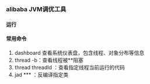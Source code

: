 ### alibaba JVM调优工具

#### 运行

#### 常用命令
1. dashboard 查看系统仪表盘，包含线程、对象分布等信息
2. thread -b：查看线程被**阻塞
3. thread threadId ：查看指定线程当前运行的代码
4. jad *** ：反编译指定类